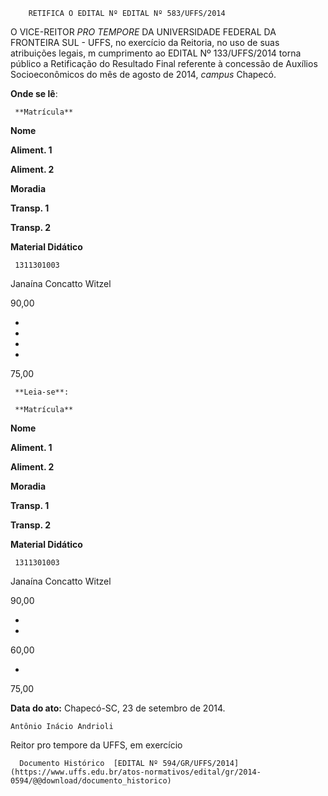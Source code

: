         RETIFICA O EDITAL Nº EDITAL Nº 583/UFFS/2014  

O VICE-REITOR *PRO TEMPORE* DA UNIVERSIDADE FEDERAL DA FRONTEIRA SUL - UFFS, no exercício da Reitoria, no uso de suas atribuições legais, m cumprimento ao EDITAL Nº 133/UFFS/2014 torna público a Retificação do Resultado Final referente à concessão de Auxílios Socioeconômicos do mês de agosto de 2014, *campus* Chapecó.

 **Onde se lê**:

     **Matrícula** 

   **Nome** 

   **Aliment. 1** 

   **Aliment. 2** 

   **Moradia** 

   **Transp. 1** 

   **Transp. 2** 

   **Material Didático** 

     1311301003

   Janaína Concatto Witzel

   90,00

   -

   -

   -

   -

   75,00

     **Leia-se**:

     **Matrícula** 

   **Nome** 

   **Aliment. 1** 

   **Aliment. 2** 

   **Moradia** 

   **Transp. 1** 

   **Transp. 2** 

   **Material Didático** 

     1311301003

   Janaína Concatto Witzel

   90,00

   -

   -

   60,00

   -

   75,00

      

   **Data do ato:** Chapecó-SC, 23 de setembro de 2014.   
 

    Antônio Inácio Andrioli   
 Reitor pro tempore da UFFS, em exercício 

      Documento Histórico  [EDITAL Nº 594/GR/UFFS/2014](https://www.uffs.edu.br/atos-normativos/edital/gr/2014-0594/@@download/documento_historico)     
      